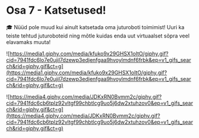 # Osa 7 - Katsetused!

<aside>
🎓 Nüüd pole muud kui ainult katsetada oma juturoboti toimimist! Uuri ka teiste tehtud juturoboteid ning mõtle kuidas enda uut virtuaalset sõpra veel elavamaks muuta!

</aside>

![https://media1.giphy.com/media/kfuko9x29GHSX1oItO/giphy.gif?cid=7941fdc6lo7e0ujil7dzewp3edjenfgaa9hvoylmdnf6frbk&ep=v1_gifs_search&rid=giphy.gif&ct=g](https://media1.giphy.com/media/kfuko9x29GHSX1oItO/giphy.gif?cid=7941fdc6lo7e0ujil7dzewp3edjenfgaa9hvoylmdnf6frbk&ep=v1_gifs_search&rid=giphy.gif&ct=g)

![https://media4.giphy.com/media/JDKxRN0Bvmm2c/giphy.gif?cid=7941fdc6cb6tplz92vltgf99chbtlcg9uo5j6dw2xtuhzov0&ep=v1_gifs_search&rid=giphy.gif&ct=g](https://media4.giphy.com/media/JDKxRN0Bvmm2c/giphy.gif?cid=7941fdc6cb6tplz92vltgf99chbtlcg9uo5j6dw2xtuhzov0&ep=v1_gifs_search&rid=giphy.gif&ct=g)